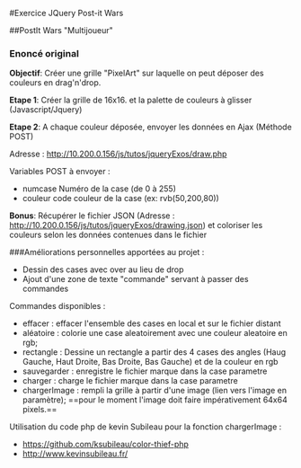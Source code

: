 #Exercice JQuery Post-it Wars

##PostIt Wars "Multijoueur"

### Enoncé original

**Objectif**: Créer une grille "PixelArt" sur laquelle on peut déposer des couleurs en drag'n'drop.

**Etape 1**: Créer la grille de 16x16. et la palette de couleurs à glisser (Javascript/Jquery)

**Etape 2**: A chaque couleur déposée, envoyer les données en Ajax (Méthode POST)

Adresse : http://10.200.0.156/js/tutos/jqueryExos/draw.php

Variables POST à envoyer :
- numcase Numéro de la case (de 0 à 255)
- couleur code couleur de la case (ex: rvb(50,200,80))

**Bonus**: Récupérer le fichier JSON (Adresse : http://10.200.0.156/js/tutos/jqueryExos/drawing.json) et coloriser les couleurs selon les données contenues dans le fichier

###Améliorations personnelles apportées au projet :

- Dessin des cases avec over au lieu de drop
- Ajout d'une zone de texte "commande" servant à passer des commandes

Commandes disponibles :
- effacer : effacer l'ensemble des cases en local et sur le fichier distant
- aléatoire : colorie une case aleatoirement avec une couleur aleatoire en rgb;
- rectangle : Dessine un rectangle a partir des 4 cases des angles (Haug Gauche, Haut Droite, Bas Droite, Bas Gauche) et de la couleur en rgb
- sauvegarder : enregistre le fichier marque dans la case parametre
- charger : charge le fichier marque dans la case parametre
- chargerImage : rempli la grille à partir d'une image (lien vers l'image en paramètre); ==pour le moment l'image doit faire impérativement 64x64 pixels.==

Utilisation du code php de kevin Subileau pour la fonction chargerImage :
- https://github.com/ksubileau/color-thief-php
- http://www.kevinsubileau.fr/